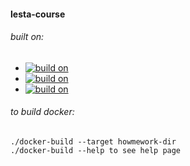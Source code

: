 #### lesta-course

###### built on:
- [![build on](https://github.com/hiebyshek/lesta-course/actions/workflows/build-ubuntu.yml/badge.svg)](https://github.com/hiebyshek/lesta-course/actions/workflows/build-ubuntu.yml)
- [![build on](https://github.com/hiebyshek/lesta-course/actions/workflows/build-macos.yml/badge.svg)](https://github.com/hiebyshek/lesta-course/actions/workflows/build-macos.yml)
- [![build on](https://github.com/hiebyshek/lesta-course/actions/workflows/build-windows.yml/badge.svg)](https://github.com/hiebyshek/lesta-course/actions/workflows/build-windows.yml)

###### to build docker:
    ./docker-build --target howmework-dir
    ./docker-build --help to see help page
